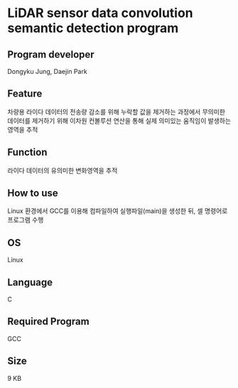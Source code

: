 # LiDAR sensor data convolution semantic detection program

## Program developer

Dongyku Jung, Daejin Park 

## Feature

  차량용 라이다 데이터의 전송량 감소를 위해 누락할 값을 제거하는 과정에서 무의미한 데이터를 제거하기 위해 이차원 컨볼루션 연산을 통해 실제 의미있는 움직임이 발생하는 영역을 추적

##   Function

 라이다 데이터의 유의미한 변화영역을 추적

## How to use

 Linux 환경에서 GCC를 이용해 컴파일하여 실행파일(main)을 생성한 뒤, 셀 명령어로 프로그램 수행

##  OS

Linux

## Language

 C

## Required Program

GCC

## Size

 9 KB